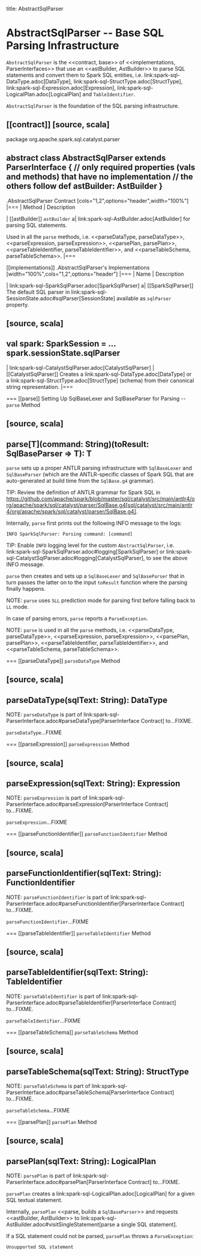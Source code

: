 title: AbstractSqlParser

# AbstractSqlParser -- Base SQL Parsing Infrastructure

`AbstractSqlParser` is the <<contract, base>> of <<implementations, ParserInterfaces>> that use an <<astBuilder, AstBuilder>> to parse SQL statements and convert them to Spark SQL entities, i.e. link:spark-sql-DataType.adoc[DataType], link:spark-sql-StructType.adoc[StructType], link:spark-sql-Expression.adoc[Expression], link:spark-sql-LogicalPlan.adoc[LogicalPlan] and `TableIdentifier`.

`AbstractSqlParser` is the foundation of the SQL parsing infrastructure.

[[contract]]
[source, scala]
----
package org.apache.spark.sql.catalyst.parser

abstract class AbstractSqlParser extends ParserInterface {
  // only required properties (vals and methods) that have no implementation
  // the others follow
  def astBuilder: AstBuilder
}
----

.AbstractSqlParser Contract
[cols="1,2",options="header",width="100%"]
|===
| Method
| Description

| [[astBuilder]] `astBuilder`
a| link:spark-sql-AstBuilder.adoc[AstBuilder] for parsing SQL statements.

Used in all the `parse` methods, i.e. <<parseDataType, parseDataType>>, <<parseExpression, parseExpression>>, <<parsePlan, parsePlan>>, <<parseTableIdentifier, parseTableIdentifier>>, and <<parseTableSchema, parseTableSchema>>.
|===

[[implementations]]
.AbstractSqlParser's Implementations
[width="100%",cols="1,2",options="header"]
|===
| Name
| Description

| link:spark-sql-SparkSqlParser.adoc[SparkSqlParser]
a| [[SparkSqlParser]] The default SQL parser in link:spark-sql-SessionState.adoc#sqlParser[SessionState] available as `sqlParser` property.

[source, scala]
----
val spark: SparkSession = ...
spark.sessionState.sqlParser
----

| link:spark-sql-CatalystSqlParser.adoc[CatalystSqlParser]
| [[CatalystSqlParser]] Creates a link:spark-sql-DataType.adoc[DataType] or a link:spark-sql-StructType.adoc[StructType] (schema) from their canonical string representation.
|===

=== [[parse]] Setting Up SqlBaseLexer and SqlBaseParser for Parsing -- `parse` Method

[source, scala]
----
parse[T](command: String)(toResult: SqlBaseParser => T): T
----

`parse` sets up a proper ANTLR parsing infrastructure with `SqlBaseLexer` and `SqlBaseParser` (which are the ANTLR-specific classes of Spark SQL that are auto-generated at build time from the `SqlBase.g4` grammar).

TIP: Review the definition of ANTLR grammar for Spark SQL in https://github.com/apache/spark/blob/master/sql/catalyst/src/main/antlr4/org/apache/spark/sql/catalyst/parser/SqlBase.g4[sql/catalyst/src/main/antlr4/org/apache/spark/sql/catalyst/parser/SqlBase.g4].

Internally, `parse` first prints out the following INFO message to the logs:

```
INFO SparkSqlParser: Parsing command: [command]
```

TIP: Enable `INFO` logging level for the custom `AbstractSqlParser`, i.e. link:spark-sql-SparkSqlParser.adoc#logging[SparkSqlParser] or link:spark-sql-CatalystSqlParser.adoc#logging[CatalystSqlParser], to see the above INFO message.

`parse` then creates and sets up a `SqlBaseLexer` and `SqlBaseParser` that in turn passes the latter on to the input `toResult` function where the parsing finally happens.

NOTE: `parse` uses `SLL` prediction mode for parsing first before falling back to `LL` mode.

In case of parsing errors, `parse` reports a `ParseException`.

NOTE: `parse` is used in all the `parse` methods, i.e. <<parseDataType, parseDataType>>, <<parseExpression, parseExpression>>, <<parsePlan, parsePlan>>, <<parseTableIdentifier, parseTableIdentifier>>, and <<parseTableSchema, parseTableSchema>>.

=== [[parseDataType]] `parseDataType` Method

[source, scala]
----
parseDataType(sqlText: String): DataType
----

NOTE: `parseDataType` is part of link:spark-sql-ParserInterface.adoc#parseDataType[ParserInterface Contract] to...FIXME.

`parseDataType`...FIXME

=== [[parseExpression]] `parseExpression` Method

[source, scala]
----
parseExpression(sqlText: String): Expression
----

NOTE: `parseExpression` is part of link:spark-sql-ParserInterface.adoc#parseExpression[ParserInterface Contract] to...FIXME.

`parseExpression`...FIXME

=== [[parseFunctionIdentifier]] `parseFunctionIdentifier` Method

[source, scala]
----
parseFunctionIdentifier(sqlText: String): FunctionIdentifier
----

NOTE: `parseFunctionIdentifier` is part of link:spark-sql-ParserInterface.adoc#parseFunctionIdentifier[ParserInterface Contract] to...FIXME.

`parseFunctionIdentifier`...FIXME

=== [[parseTableIdentifier]] `parseTableIdentifier` Method

[source, scala]
----
parseTableIdentifier(sqlText: String): TableIdentifier
----

NOTE: `parseTableIdentifier` is part of link:spark-sql-ParserInterface.adoc#parseTableIdentifier[ParserInterface Contract] to...FIXME.

`parseTableIdentifier`...FIXME

=== [[parseTableSchema]] `parseTableSchema` Method

[source, scala]
----
parseTableSchema(sqlText: String): StructType
----

NOTE: `parseTableSchema` is part of link:spark-sql-ParserInterface.adoc#parseTableSchema[ParserInterface Contract] to...FIXME.

`parseTableSchema`...FIXME

=== [[parsePlan]] `parsePlan` Method

[source, scala]
----
parsePlan(sqlText: String): LogicalPlan
----

NOTE: `parsePlan` is part of link:spark-sql-ParserInterface.adoc#parsePlan[ParserInterface Contract] to...FIXME.

`parsePlan` creates a link:spark-sql-LogicalPlan.adoc[LogicalPlan] for a given SQL textual statement.

Internally, `parsePlan` <<parse, builds a `SqlBaseParser`>> and requests <<astBuilder, AstBuilder>> to link:spark-sql-AstBuilder.adoc#visitSingleStatement[parse a single SQL statement].

If a SQL statement could not be parsed, `parsePlan` throws a `ParseException`:

```
Unsupported SQL statement
```
